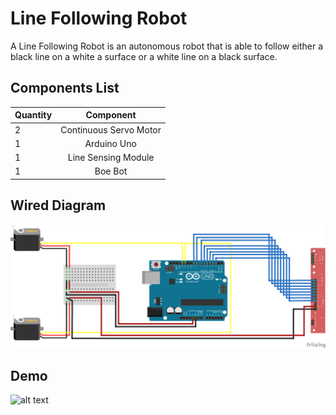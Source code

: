 # Line Following Robot
A Line Following Robot is an autonomous robot that is able to follow either a black line on a white a surface or  a white line on a black surface.

## Components List
| Quantity      | Component                | 
| ------------- |:------------------------:|
| 2             | Continuous Servo	Motor   | 
| 1             | Arduino Uno              | 
| 1             | Line Sensing Module      | 
| 1             | Boe Bot                  | 

## Wired Diagram
![alt text](https://raw.githubusercontent.com/JACTheCreator/LineFollowingRobot/master/wire%20diagram/wire%20diagram.png
 "Wired Diagram")
 
## Demo
![alt text](https://github.com/JACTheCreator/LineFollowingRobot/blob/master/images/demo.gif
 "Demo Video")
